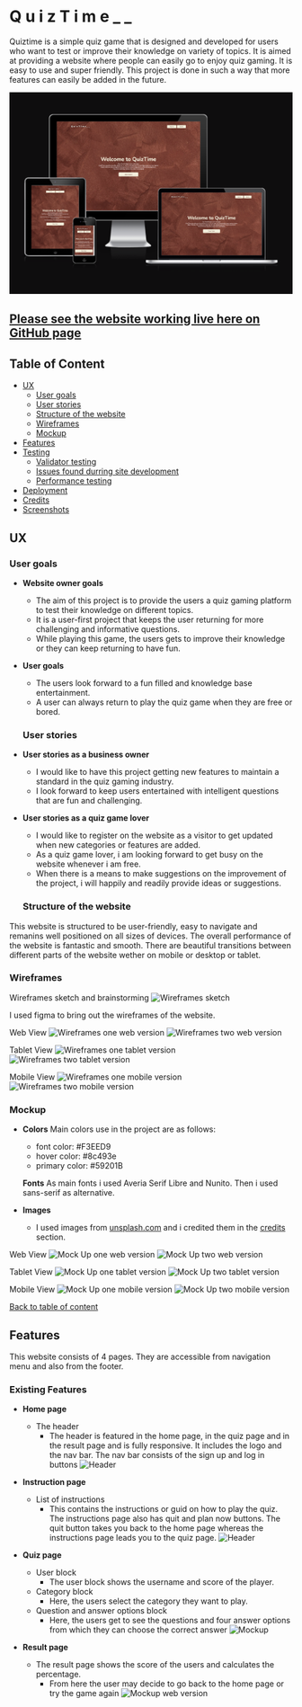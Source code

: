 # Q u i z T i m e _ _

Quiztime is a simple quiz game that is designed and developed for users who want to test or improve their knowledge on variety of topics. It is aimed at providing a website where people can easily go to enjoy quiz gaming. It is easy to use and super friendly. This project is done in such a way that more features can easily be added in the future.

![Mockup](md_images/mockup-all-screens.png)

## [Please see the website working live here on GitHub page](https://chikadim.github.io/quiztime/)

## Table of Content

- [UX](#ux)
    - [User goals](#user-goals)
    - [User stories](#user-stories)
    - [Structure of the website](#structure-of-the-website)
    - [Wireframes](#wireframes)
    - [Mockup](#mockup)
- [Features](#features)
- [Testing](#testing)
    - [Validator testing](#functionality-testing)
    - [Issues found durring site development](#issues-found-durring-site-development)
    - [Performance testing](#performance-testing)
- [Deployment](#deployment)
- [Credits](#credits)
- [Screenshots](#screenshots)

## UX


### User goals

- __Website owner goals__
  - The aim of this project is to provide the users a quiz gaming platform to test their knowledge on different topics.
  - It is a user-first project that keeps the user returning for more challenging and informative questions.
  - While playing this game, the users gets to improve their knowledge or they can keep returning to have fun.

- __User goals__
  - The users look forward to a fun filled and knowledge base entertainment.
  - A user can always return to play the quiz game when they are free or bored.

  ### User stories

- __User stories as a business owner__
  - I would like to have this project getting new features to maintain a standard in the quiz gaming industry.
  - I look forward to keep users entertained with intelligent questions that are fun and challenging. 

- __User stories as a quiz game lover__
  - I would like to register on the website as a visitor to get updated when new categories or features are added.
  - As a quiz game lover, i am looking forward to get busy on the website whenever i am free.
  - When there is a means to make suggestions on the improvement of the project, i will happily and readily provide ideas or suggestions.

  ### Structure of the website

This website is structured to be user-friendly, easy to navigate and remanins well positioned on all sizes of devices. The overall performance of the website is fantastic and smooth. There are beautiful transitions between different parts of the website wether on mobile or desktop or tablet.

### Wireframes
Wireframes sketch and brainstorming
![Wireframes sketch](https://chikadim.github.io/quiztime/md_images/wireframes-sketch.png)

I used figma to bring out the wireframes of the website.

Web View
![Wireframes one web version](https://chikadim.github.io/quiztime/md_images/wireframes-web-version-one.png)
![Wireframes two web version](https://chikadim.github.io/quiztime/md_images/wireframes-web-version-two.png)

Tablet View
![Wireframes one tablet version](https://chikadim.github.io/quiztime/md_images/wireframes-tablet-version-one.png)
![Wireframes two tablet version](https://chikadim.github.io/quiztime/md_images/wireframes-tablet-version-two.png)

Mobile View
![Wireframes one mobile version](https://chikadim.github.io/quiztime/md_images/wireframes-mobile-version-one.png)
![Wireframes two mobile version](https://chikadim.github.io/quiztime/md_images/wireframes-mobile-version-two.png)


### Mockup

- __Colors__
  Main colors use in the project are as follows:
  - font color: #F3EED9
  - hover color: #8c493e
  - primary color: #59201B

  __Fonts__
  As main fonts i used Averia Serif Libre and Nunito. Then i used sans-serif as alternative.
 

- __Images__
  - I used images from [unsplash.com](www.unsplash.com) and i credited them in the [credits](#credits) section.

Web View
![Mock Up one web version](https://chikadim.github.io/quiztime/md_images/mock-up-web-version-one.png)
![Mock Up two web version](https://chikadim.github.io/quiztime/md_images/mock-up-web-version-two.png)

Tablet View
![Mock Up one tablet version](https://chikadim.github.io/quiztime/md_images/mock-up-tablet-version-one.png)
![Mock Up two tablet version](https://chikadim.github.io/quiztime/md_images/mock-up-tablet-version-two.png)

Mobile View
![Mock Up one mobile version](https://chikadim.github.io/quiztime/md_images/mock-up-mobile-version-one.png)
![Mock Up two mobile version](https://chikadim.github.io/quiztime/md_images/mock-up-mobile-version-two.png)

[Back to table of content](#table-of-content)


## Features

This website consists of 4 pages. They are accessible from navigation menu and also from the footer.

### Existing Features
- __Home page__
  - The header
    * The header is featured in the home page, in the quiz page and in the result page and is fully responsive. It includes the logo and the nav bar. The nav bar consists of the sign up and log in buttons
    ![Header](https://chikadim.github.io/quiztime/md_images/header.png)


- __Instruction page__
  - List of instructions
    * This contains the instructions or guid on how to play the quiz. The instructions page also has quit and plan now buttons. The quit button takes you back to the home page whereas the instructions page leads you to the quiz page.
    ![Header](https://chikadim.github.io/quiztime/md_images/instruction-page.png)

- __Quiz page__
  - User block
    * The user block shows the username and score of the player.
  - Category block
    * Here, the users select the category they want to play.
  - Question and answer options block
    * Here, the users get to see the questions and four answer options from which they can choose the correct answer 
    ![Mockup](md_images/quiz-page.png)

- __Result page__
  - The result page shows the score of the users and calculates the percentage.
    * From here the user may decide to go back to the home page or try the game again
    ![Mockup web version](https://chikadim.github.io/kitchen-equipments-exhibition/md_images/attendee-page.png)